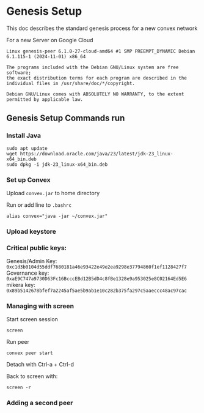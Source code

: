 # Genesis Setup

This doc describes the standard genesis process for a new convex network

For a new Server on Google Cloud

```
Linux genesis-peer 6.1.0-27-cloud-amd64 #1 SMP PREEMPT_DYNAMIC Debian 6.1.115-1 (2024-11-01) x86_64

The programs included with the Debian GNU/Linux system are free software;
the exact distribution terms for each program are described in the
individual files in /usr/share/doc/*/copyright.

Debian GNU/Linux comes with ABSOLUTELY NO WARRANTY, to the extent
permitted by applicable law.
```

## Genesis Setup Commands run

### Install Java

```
sudo apt update
wget https://download.oracle.com/java/23/latest/jdk-23_linux-x64_bin.deb
sudo dpkg -i jdk-23_linux-x64_bin.deb
```

### Set up Convex

Upload `convex.jar` to home directory

Run or add line to `.bashrc`

```
alias convex="java -jar ~/convex.jar"
```

### Upload keystore


### Critical public keys:

Genesis/Admin Key: `0xc1d3b0104d55ddf7680181a46e93422e49e2ea9298e37794860f1ef1128427f7`
Governance key: `0xaE9C747a9730D63Fc16BcccEBd12B5dD4c8fBe1328e9a953025e8C02164Ed5E6`
mikera key: `0x89b5142678bfef7a2245af5ae5b9ab1e10c282b375fa297c5aaeccc48ac97cac`


### Managing with screen

Start screen session

```
screen
```

Run peer

```
convex peer start
```

Detach with Ctrl-a + Ctrl-d 

Back to screen with:

```
screen -r
```

### Adding a second peer
